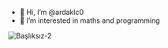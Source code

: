 - 👋 Hi, I’m @ardaklc0
- 👀 I’m interested in maths and programming


![Başlıksız-2](https://user-images.githubusercontent.com/87716329/235057783-414b3cbd-ae26-432b-b53d-c265e32e61e4.jpg)
